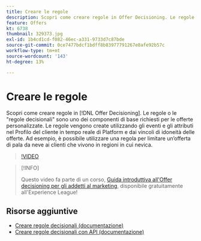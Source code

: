 ```yaml
---
title: Creare le regole
description: Scopri come creare regole in Offer Decisioning. Le regole sono uno dei componenti di blocco predefinito richiesti per le offerte personalizzate.
feature: Offers
kt: 6738
thumbnail: 329373.jpg
exl-id: 1b4cd1cd-f082-46ec-a331-9733d7c87bde
source-git-commit: 0ce7477bdcf1bdff8b83977791267e8afe92b57c
workflow-type: tm+mt
source-wordcount: '143'
ht-degree: 13%

---
```


# Creare le regole

Scopri come creare regole in [!DNL Offer Decisioning]. Le regole o le &quot;regole decisionali&quot; sono uno dei componenti di base richiesti per le offerte personalizzate. Le regole vengono create utilizzando gli eventi e gli attributi nel Profilo del cliente in tempo reale di Platform e dai vincoli di idoneità delle offerte. Ad esempio, è possibile utilizzare una regola per limitare un’offerta di pala da neve ai clienti che vivono in regioni in cui nevica.

>[!VIDEO](https://video.tv.adobe.com/v/329373?quality=12&learn=on)

>[!INFO]
>
> Questo video fa parte di un corso, [Guida introduttiva all&#39;Offer decisioning per gli addetti al marketing](https://experienceleague.adobe.com/?recommended=ExperiencePlatform-U-1-2020.1.offerdecisioning?lang=it), disponibile gratuitamente all&#39;Experience League!


## Risorse aggiuntive

* [Creare regole decisionali (documentazione)](https://experienceleague.adobe.com/docs/journey-optimizer/using/offer-decisioniong/create-components/creating-decision-rules.html)
* [Creare regole decisionali con API (documentazione)](https://experienceleague.adobe.com/docs/journey-optimizer/using/offer-decisioniong/api-reference/offers-api/decision-rules/create.html)
